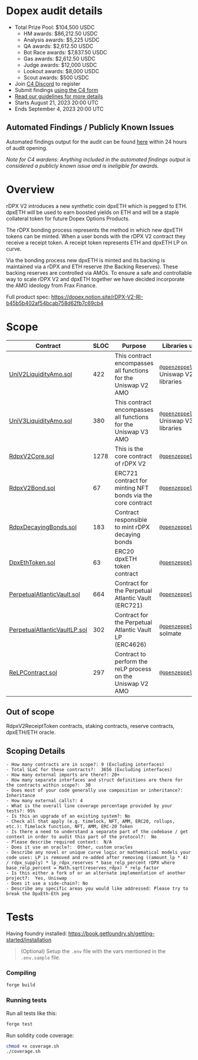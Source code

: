 # Dopex audit details

- Total Prize Pool: $104,500 USDC 
  - HM awards: $86,212.50 USDC
  - Analysis awards: $5,225 USDC
  - QA awards: $2,612.50 USDC
  - Bot Race awards: $7,837.50 USDC
  - Gas awards: $2,612.50 USDC
  - Judge awards: $12,000 USDC 
  - Lookout awards: $8,000 USDC 
  - Scout awards: $500 USDC
- Join [C4 Discord](https://discord.gg/code4rena) to register
- Submit findings [using the C4 form](https://code4rena.com/contests/2023-08-dopex/submit)
- [Read our guidelines for more details](https://docs.code4rena.com/roles/wardens)
- Starts August 21, 2023 20:00 UTC
- Ends September 4, 2023 20:00 UTC

## Automated Findings / Publicly Known Issues

Automated findings output for the audit can be found [here](https://github.com/code-423n4/2023-08-dopex/blob/main/bot-report.md) within 24 hours of audit opening.

_Note for C4 wardens: Anything included in the automated findings output is considered a publicly known issue and is ineligible for awards._

# Overview

rDPX V2 introduces a new synthetic coin dpxETH which is pegged to ETH. dpxETH will be used to earn boosted yields on ETH and will be a staple collateral token for future Dopex Options Products.

The rDPX bonding process represents the method in which new dpxETH tokens can be minted. When a user bonds with the rDPX V2 contract they receive a receipt token. A receipt token represents ETH and dpxETH LP on curve.

Via the bonding process new dpxETH is minted and its backing is maintained via a rDPX and ETH reserve (the Backing Reserves). These backing reserves are controlled via AMOs. To ensure a safe and controllable way to scale rDPX V2 and dpxETH together we have decided incorporate the AMO ideology from Frax Finance.

Full product spec: https://dopex.notion.site/rDPX-V2-RI-b45b5b402af54bcab758d62fb7c69cb4

# Scope

| Contract                                                                          | SLOC | Purpose                                                        | Libraries used                                                                 |
| --------------------------------------------------------------------------------- | ---- | -------------------------------------------------------------- | ------------------------------------------------------------------------------ |
| [UniV2LiquidityAmo.sol](contracts/amo/UniV2LiquidityAmo.sol)                      | 422  | This contract encompasses all functions for the Uniswap V2 AMO | [`@openzeppelin/*`](https://openzeppelin.com/contracts/), Uniswap V2 libraries |
| [UniV3LiquidityAmo.sol](contracts/amo/UniV3LiquidityAmo.sol)                      | 380  | This contract encompasses all functions for the Uniswap V3 AMO | [`@openzeppelin/*`](https://openzeppelin.com/contracts/), Uniswap V3 libraries |
| [RdpxV2Core.sol](contracts/core/RdpxV2Core.sol)                                   | 1278 | This is the core contract of rDPX V2                           | [`@openzeppelin/*`](https://openzeppelin.com/contracts/)                       |
| [RdpxV2Bond.sol](contracts/core/RdpxV2Bond.sol)                                   | 67   | ERC721 contract for minting NFT bonds via the core contract    | [`@openzeppelin/*`](https://openzeppelin.com/contracts/)                       |
| [RdpxDecayingBonds.sol](contracts/decaying-bonds/RdpxDecayingBonds.sol)           | 183  | Contract responsible to mint rDPX decaying bonds               | [`@openzeppelin/*`](https://openzeppelin.com/contracts/)                       |
| [DpxEthToken.sol](contracts/dpxETH/DpxEthToken.sol)                               | 63   | ERC20 dpxETH token contract                                    | [`@openzeppelin/*`](https://openzeppelin.com/contracts/)                       |
| [PerpetualAtlanticVault.sol](contracts/perp-vault/PerpetualAtlanticVault.sol)     | 664  | Contract for the Perpetual Atlantic Vault (ERC721)             | [`@openzeppelin/*`](https://openzeppelin.com/contracts/)                       |
| [PerpetualAtlanticVaultLP.sol](contracts/perp-vault/PerpetualAtlanticVaultLP.sol) | 302  | Contract for the Perpetual Atlantic Vault LP (ERC4626)         | [`@openzeppelin/*`](https://openzeppelin.com/contracts/), solmate              |
| [ReLPContract.sol](contracts/contracts/reLP/ReLPContract.sol)                     | 297  | Contract to perform the reLP process on the Uniswap V2 AMO     | [`@openzeppelin/*`](https://openzeppelin.com/contracts/)                       |

## Out of scope

RdpxV2ReceiptToken contracts, staking contracts, reserve contracts, dpxETH/ETH oracle.

## Scoping Details

```
- How many contracts are in scope?: 9 (Excluding interfaces)
- Total SLoC for these contracts?:  3656 (Excluding interfaces)
- How many external imports are there?: 20+
- How many separate interfaces and struct definitions are there for the contracts within scope?:  30
- Does most of your code generally use composition or inheritance?:  Inheritance
- How many external calls?: 4
- What is the overall line coverage percentage provided by your tests?: 95%
- Is this an upgrade of an existing system?: No
- Check all that apply (e.g. timelock, NFT, AMM, ERC20, rollups, etc.): Timelock function, NFT, AMM, ERC-20 Token
- Is there a need to understand a separate part of the codebase / get context in order to audit this part of the protocol?:  No
- Please describe required context:  N/A
- Does it use an oracle?:  Other, custom oracles
- Describe any novel or unique curve logic or mathematical models your code uses: LP is removed and re-added after removing ((amount_lp * 4) / rdpx_supply) * lp_rdpx_reserves * base_relp_percent rDPX where base_relp_percent = Math.sqrt(reserves_rdpx) * relp_factor
- Is this either a fork of or an alternate implementation of another project?:  Yes, Uniswap
- Does it use a side-chain?: No
- Describe any specific areas you would like addressed: Please try to break the DpxEth-Eth peg
```

# Tests

Having foundry installed: https://book.getfoundry.sh/getting-started/installation

> (Optional) Setup the `.env` file with the vars mentioned in the `.env.sample` file.

### Compiling

```bash
forge build
```

### Running tests

Run all tests like this:

```bash
forge test
```

Run solidity code coverage:

```bash
chmod +x coverage.sh
./coverage.sh
```
